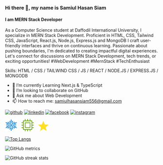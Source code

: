 ### Hi there 👋, my name is Samiul Hasan Siam
#### I am MERN Stack Developer

As a Computer Science student at Daffodil International University, I specialize in MERN Stack Development. Proficient in HTML, CSS, Tailwind CSS, JavaScript, React.js, Node.js, Express.js and MongoDB I craft user-friendly interfaces and thrive on continuous learning. Passionate about pushing boundaries, I'm dedicated to creating impactful digital experiences. Let's connect for discussions on MERN Stack Development, tech trends, or exciting opportunities! #WebDevelopment #MernStack #TechEnthusiast

Skills:  HTML / CSS / TAILWIND CSS / JS / REACT / NODE.JS / EXPRESS.JS / MONGODB

- 🌱 I’m currently Learning Next.js & TypeScript 
- 👯 I’m looking to collaborate on GitHub 
- 💬 Ask me about Web Development 
- 📫 How to reach me: samiulhasansiam556@gmail.com 


[<img src='https://cdn.jsdelivr.net/npm/simple-icons@3.0.1/icons/github.svg' alt='github' height='40'>](https://github.com/samiulhasansiam556)  [<img src='https://cdn.jsdelivr.net/npm/simple-icons@3.0.1/icons/linkedin.svg' alt='linkedin' height='40'>](https://www.linkedin.com/in/samiulhasansiam556/)  [<img src='https://cdn.jsdelivr.net/npm/simple-icons@3.0.1/icons/facebook.svg' alt='facebook' height='40'>](https://www.facebook.com/samiulhasansiam556)  [<img src='https://cdn.jsdelivr.net/npm/simple-icons@3.0.1/icons/instagram.svg' alt='instagram' height='40'>](https://www.instagram.com/samiulhasansiam556/)  

<a href='https://archiveprogram.github.com/'><img src='https://raw.githubusercontent.com/acervenky/animated-github-badges/master/assets/acbadge.gif' width='40' height='40'></a> <a href='https://docs.github.com/en/developers'><img src='https://raw.githubusercontent.com/acervenky/animated-github-badges/master/assets/devbadge.gif' width='40' height='40'></a> <a href='https://stars.github.com/'><img src='https://raw.githubusercontent.com/acervenky/animated-github-badges/master/assets/starbadge.gif' width='35' height='35'></a> 

[![Top Langs](https://github-readme-stats.vercel.app/api/top-langs/?username=samiulhasansiam556)](https://github.com/anuraghazra/github-readme-stats)

![GitHub metrics](https://metrics.lecoq.io/samiulhasansiam556)  

![GitHub streak stats](https://streak-stats.demolab.com/?user=samiulhasansiam556)  


